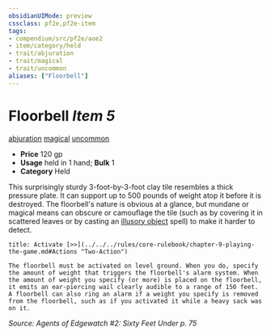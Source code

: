 ```yaml
---
obsidianUIMode: preview
cssclass: pf2e,pf2e-item
tags:
- compendium/src/pf2e/aoe2
- item/category/held
- trait/abjuration
- trait/magical
- trait/uncommon
aliases: ["Floorbell"]
---
```

# Floorbell *Item 5*  
[abjuration](../../../Rules/traits/abjuration.md)  [magical](../../../Rules/traits/magical.md)  [uncommon](../../../Rules/traits/uncommon.md)  

- **Price** 120 gp
- **Usage** held in 1 hand; **Bulk** 1
- **Category** Held

This surprisingly sturdy 3-foot-by-3-foot clay tile resembles a thick pressure plate. It can support up to 500 pounds of weight atop it before it is destroyed. The floorbell's nature is obvious at a glance, but mundane or magical means can obscure or camouflage the tile (such as by covering it in scattered leaves or by casting an [illusory object](../../spells/illusory-object.md) spell) to make it harder to detect.

```ad-embed-ability
title: Activate [>>](../../../rules/core-rulebook/chapter-9-playing-the-game.md#Actions "Two-Action")

The floorbell must be activated on level ground. When you do, specify the amount of weight that triggers the floorbell's alarm system. When the amount of weight you specify (or more) is placed on the floorbell, it emits an ear-piercing wail clearly audible to a range of 150 feet. A floorbell can also ring an alarm if a weight you specify is removed from the floorbell, such as if you activated it while a heavy sack was on it.
```

*Source: Agents of Edgewatch #2: Sixty Feet Under p. 75*
